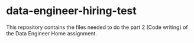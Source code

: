 # data-engineer-hiring-test
This repository contains the files needed to do the part 2 (Code writing) of the Data Engineer Home assignment.
